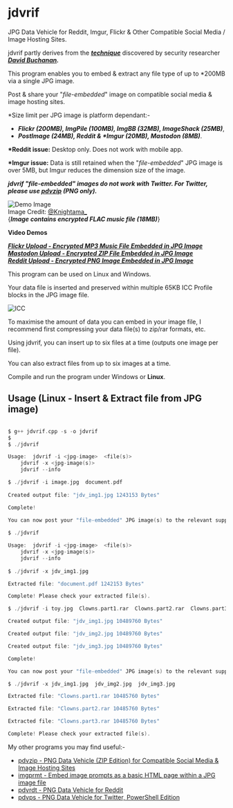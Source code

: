 # jdvrif

JPG Data Vehicle for Reddit, Imgur, Flickr & Other Compatible Social Media / Image Hosting Sites.

jdvrif partly derives from the ***[technique](https://www.vice.com/en/article/bj4wxm/tiny-picture-twitter-complete-works-of-shakespeare-steganography)*** discovered by security researcher ***[David Buchanan](https://www.da.vidbuchanan.co.uk/).*** 

This program enables you to embed & extract any file type of up to \*200MB via a single JPG image.  

Post & share your "*file-embedded*" image on compatible social media & image hosting sites.

\*Size limit per JPG image is platform dependant:-  
* ***Flickr (200MB), ImgPile (100MB), ImgBB (32MB), ImageShack (25MB)***,
* ***PostImage (24MB), Reddit & \*Imgur (20MB), Mastodon (8MB)***.

**\*Reddit issue:** Desktop only. Does not work with mobile app.  

**\*Imgur issue:** Data is still retained when the "*file-embedded*" JPG image is over 5MB, but Imgur reduces the dimension size of the image.

***jdvrif "file-embedded" images do not work with Twitter.  For Twitter, please use [pdvzip](https://github.com/CleasbyCode/pdvzip) (PNG only).***

![Demo Image](https://github.com/CleasbyCode/jdvrif/blob/main/demo_image/img.jpg)  
Image Credit: [@Knightama_](https://twitter.com/Knightama_/status/1672320024680476672)  
{***Image contains encrypted FLAC music file (18MB)***}   

**Video Demos**  

[***Flickr Upload - Encrypted MP3 Music File Embedded in JPG Image***](https://youtu.be/pc5h6AGCstI)  
[***Mastodon Upload - Encrypted ZIP File Embedded in JPG Image***](https://youtu.be/rYAMNy5uPh8)  
[***Reddit Upload - Encrypted PNG Image Embedded in JPG Image***](https://youtu.be/6-BDwFJG8Cw)

This program can be used on Linux and Windows.

Your data file is inserted and preserved within multiple 65KB ICC Profile blocks in the JPG image file.

![ICC](https://github.com/CleasbyCode/jdvrif/blob/main/demo_image/icc.png)  

To maximise the amount of data you can embed in your image file, I recommend first compressing your 
data file(s) to zip/rar formats, etc.  

Using jdvrif, you can insert up to six files at a time (outputs one image per file).  

You can also extract files from up to six images at a time.

Compile and run the program under Windows or **Linux**.

## Usage (Linux - Insert & Extract file from JPG image)

```c

$ g++ jdvrif.cpp -s -o jdvrif
$
$ ./jdvrif 

Usage:  jdvrif -i <jpg-image>  <file(s)>  
	jdvrif -x <jpg-image(s)>  
	jdvrif --info

$ ./jdvrif -i image.jpg  document.pdf
  
Created output file: "jdv_img1.jpg 1243153 Bytes"  

Complete!  

You can now post your "file-embedded" JPG image(s) to the relevant supported platforms.
 
$ ./jdvrif

Usage:  jdvrif -i <jpg-image>  <file(s)>  
	jdvrif -x <jpg-image(s)>  
	jdvrif --info
        
$ ./jdvrif -x jdv_img1.jpg

Extracted file: "document.pdf 1242153 Bytes"

Complete! Please check your extracted file(s).

$ ./jdvrif -i toy.jpg  Clowns.part1.rar  Clowns.part2.rar  Clowns.part3.rar 

Created output file: "jdv_img1.jpg 10489760 Bytes"

Created output file: "jdv_img2.jpg 10489760 Bytes"

Created output file: "jdv_img3.jpg 10489760 Bytes"

Complete!

You can now post your "file-embedded" JPG image(s) to the relevant supported platforms.

$ ./jdvrif -x jdv_img1.jpg  jdv_img2.jpg  jdv_img3.jpg  

Extracted file: "Clowns.part1.rar 10485760 Bytes"

Extracted file: "Clowns.part2.rar 10485760 Bytes"

Extracted file: "Clowns.part3.rar 10485760 Bytes"

Complete! Please check your extracted file(s).

```

My other programs you may find useful:-  

* [pdvzip - PNG Data Vehicle (ZIP Edition) for Compatible Social Media & Image Hosting Sites](https://github.com/CleasbyCode/pdvzip)
* [imgprmt - Embed image prompts as a basic HTML page within a JPG image file](https://github.com/CleasbyCode/imgprmt)
* [pdvrdt - PNG Data Vehicle for Reddit](https://github.com/CleasbyCode/pdvrdt)  
* [pdvps - PNG Data Vehicle for Twitter, PowerShell Edition](https://github.com/CleasbyCode/pdvps)   

##

